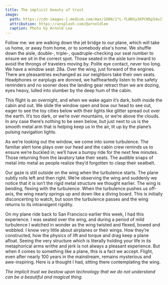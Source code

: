 ```yaml
---
title: The implicit beauty of trust
image:
  path: https://cdn-images-1.medium.com/max/1600/1*L-fLWDSy1KPCNhp54uJ7MA.jpeg
  attribution: https://unsplash.com/@arnoldlee
  caption: Photo by Arnold Lee
---
```


Follow me: we are walking down the jet bridge to our plane, which will take us
home, or away from home, or to somebody else's home. We shuffle down the aisle,
double-, triple-, quadruple-checking our seat number to ensure we sit in the
correct spot. Those seated in the aisle turn inward to avoid the throngs of
travelers moving by. Polite eye contact, never too long. We have a window seat:
28a. Over the wing, just forward of the engines. There are pleasantries
exchanged as our neighbors take their own seats. Headphones or earplugs are
donned, we halfheartedly listen to the safety reminders and no sooner does the
landing gear retract than we are dozing, eyes heavy, lulled into slumber by the
deep hum of the cabin.

This flight is an overnight, and when we wake again it’s dark, both inside the
cabin and out. We slide the window open and bow our head to see out, eager to
see the toy cities below with their lights like glitter spread out over the
earth. It’s too dark, or we’re over mountains, or we’re above the clouds. In any
case there’s nothing to be seen below, but just next to us is the smooth metal
arm that is helping keep us in the air, lit up by the plane’s pulsing navigation
lights.

As we’re looking out the window, we come into some turbulence. The familiar
alert tone plays over our head and the cabin crew reminds us to ensure we’re
buckled in; we’ll have a bumpy ride for the next few minutes. Those returning
from the lavatory take their seats. The audible snaps of metal into metal as
people realize they’d forgotten to clasp their seatbelt.

Our gaze is still outside on the wing when the turbulence starts. The plane
subtly rolls left and then right. We’re observing the wing and suddenly we
notice that it is isn’t the rigid metal structure we thought earlier. The wing
is bending, flexing with the turbulence. When the turbulence pushes us off-axis,
the wing nearly springs up and down like a diving board. This is initially
disconcerting to watch, but soon the turbulence passes and the wing returns to
its intransigent rigidity.

On my plane ride back to San Francisco earlier this week, I had this experience.
I was seated over the wing, and during a period of mild turbulence I watched in
wonder as the wing twisted and flexed, bowed and wobbled. I know very little
about airplanes or their wings. How they’re constructed, how the physics of lift
and torque and drag keep a plane afloat. Seeing the very structure which is
literally holding your life in its metaphorical arms writhe and jerk is not
always a pleasant experience. But when it comes to something like a plane, this
is a fact we accept. Flight, even after nearly 100 years in the mainstream,
remains mysterious and awe-inspiring. Here is a thought I had, sitting there
contemplating the wing.

*The implicit trust we bestow upon technology that we do not understand can be a
beautiful and magical thing.*
